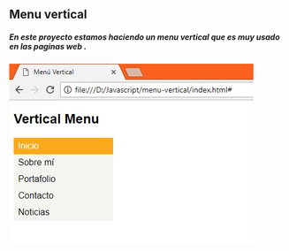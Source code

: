## Menu vertical
##### En este proyecto estamos haciendo un menu vertical que es muy usado en las paginas web .
![menu](assets/image/menu-v.jpg)
